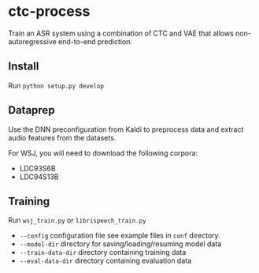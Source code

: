 # ctc-process

Train an ASR system using a combination of CTC and VAE that
allows non-autoregressive end-to-end prediction.

## Install

Run `python setup.py develop`

## Dataprep

Use the DNN preconfiguration from Kaldi to preprocess data and extract audio features from the datasets.

For WSJ, you will need to download the following corpora:

- LDC93S6B
- LDC94S13B

## Training

Run `wsj_train.py` or `librispeech_train.py`

- `--config` configuration file see example files in `conf` directory.
- `--model-dir` directory for saving/loading/resuming model data
- `--train-data-dir` directory containing training data
- `--eval-data-dir` directory containing evaluation data




